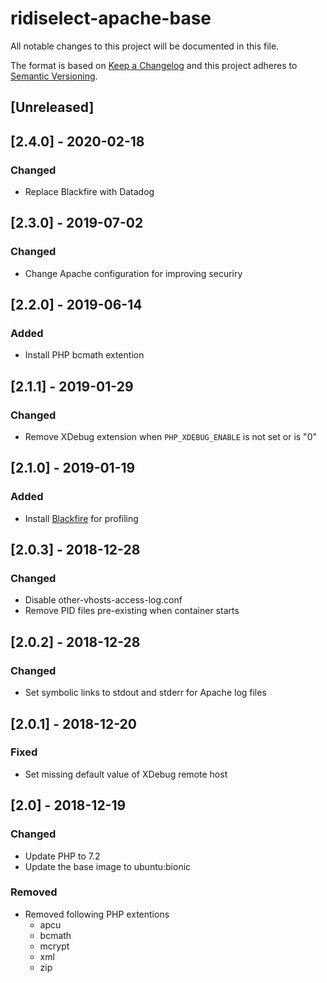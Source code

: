 # ridiselect-apache-base
All notable changes to this project will be documented in this file.

The format is based on [Keep a Changelog](http://keepachangelog.com/en/1.0.0/)
and this project adheres to [Semantic Versioning](http://semver.org/spec/v2.0.0.html).

## [Unreleased]

## [2.4.0] - 2020-02-18
### Changed
- Replace Blackfire with Datadog

## [2.3.0] - 2019-07-02
### Changed
- Change Apache configuration for improving securiry

## [2.2.0] - 2019-06-14
### Added
- Install PHP bcmath extention

## [2.1.1] - 2019-01-29
### Changed
- Remove XDebug extension when `PHP_XDEBUG_ENABLE` is not set or is "0"

## [2.1.0] - 2019-01-19
### Added
- Install [Blackfire](https://blackfire.io) for profiling

## [2.0.3] - 2018-12-28
### Changed
- Disable other-vhosts-access-log.conf
- Remove PID files pre-existing when container starts

## [2.0.2] - 2018-12-28
### Changed
- Set symbolic links to stdout and stderr for Apache log files

## [2.0.1] - 2018-12-20
### Fixed
- Set missing default value of XDebug remote host

## [2.0] - 2018-12-19
### Changed
- Update PHP to 7.2
- Update the base image to ubuntu:bionic

### Removed
- Removed following PHP extentions
    - apcu
    - bcmath
    - mcrypt
    - xml
    - zip
